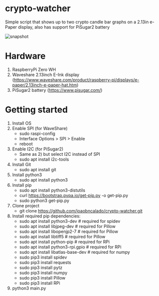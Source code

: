 # crypto-watcher

Simple script that shows up to two crypto candle bar graphs on a 2.13in e-Paper display, also has support for PiSugar2 battery

![snapshot](https://user-images.githubusercontent.com/12883662/115999283-185f7380-a5e3-11eb-9685-bb80fef58d10.jpg)


# Hardware
1. RaspberryPi Zero WH
2. Waveshare 2.13inch E-Ink display (https://www.waveshare.com/product/raspberry-pi/displays/e-paper/2.13inch-e-paper-hat.htm)
3. PiSugar2 battery (https://www.pisugar.com/)

# Getting started
1. Install OS
2. Enable SPI (for WaveShare)
    - sudo raspi-config
    - Interface Options > SPI > Enable
    - reboot
3. Enable I2C (for PiSugar2)
    - Same as 2) but select I2C instead of SPI
    - sudo apt install i2c-tools
4. Install Git
    - sudo apt install git
5. Install python3
    - sudo apt install python3
6. Install pip
    - sudo apt install python3-distutils
    - curl https://bootstrap.pypa.io/get-pip.py -o get-pip.py
    - sudo python3 get-pip.py
7. Clone project
    - git clone https://github.com/joaobncalado/crypto-watcher.git
8. Install required pip dependencies:
    - sudo apt install python3-dev # required for spidev
    - sudo apt install libjpeg-dev # required for Pillow
    - sudo apt install libopenjp2-7 # required for Pillow
    - sudo apt install libtiff5 # required for Pillow
    - sudo apt install python-pip # required for RPi
    - sudo apt install python3-rpi.gpio # required for RPi
    - sudo apt install libatlas-base-dev # required for numpy
    - sudo pip3 install spidev
    - sudo pip3 install requests
    - sudo pip3 install pytz
    - sudo pip3 install numpy
    - sudo pip3 install Pillow
    - sudo pip3 install RPi
9. python3 main.py
